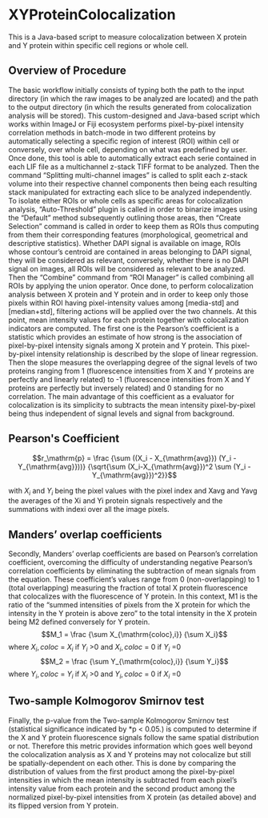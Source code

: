 # XYProteinColocalization
This is a Java-based script to measure colocalization between X protein and Y protein within specific cell regions or whole cell.
## Overview of Procedure

The basic workflow initially consists of typing both the path to the input directory (in which the raw images to be analyzed are located) and the path to the output directory (in which the results generated from colocalization analysis will be stored). This custom-designed and Java-based script which works within ImageJ or Fiji ecosystem performs pixel-by-pixel intensity correlation methods in batch-mode in two different proteins by automatically selecting a specific region of interest (ROI) within cell or conversely, over whole cell, depending on what was predefined by user. Once done, this tool is able to automatically extract each serie contained in each LIF file as a multichannel z-stack TIFF format to be analyzed. Then the command “Splitting multi-channel images” is called to split each z-stack volume into their respective channel components then being each resulting stack manipulated for extracting each slice to be analyzed independently. To isolate either ROIs or whole cells as specific areas for colocalization analysis, “Auto-Threshold” plugin is called in order to binarize images using the “Default” method subsequently outlining those areas, then “Create Selection” command is called in order to keep them as ROIs thus computing from them their corresponding features (morphological, geometrical and descriptive statistics). Whether DAPI signal is available on image, ROIs whose contour’s centroid are contained in areas belonging to DAPI signal, they will be considered as relevant, conversely, whether there is no DAPI signal on images, all ROIs will be considered as relevant to be analyzed. Then the “Combine” command from “ROI Manager” is called combining all ROIs by applying the union operator. Once done, to perform colocalization analysis between X protein and Y protein and in order to keep only those pixels within ROI having pixel-intensity values among [media-std] and [median+std], filtering actions will be applied over the two channels. At this point, mean intensity values for each protein together with colocalization indicators are computed.
The first one is the Pearson’s coefficient is a statistic which provides an estimate of how strong is the association of pixel-by-pixel intensity signals among X protein and Y protein. This pixel-by-pixel intensity relationship is described by the slope of linear regression. Then the slope measures the overlapping degree of the signal levels of two proteins ranging from 1 (fluorescence intensities from X and Y proteins are perfectly and linearly related) to -1 (fluorescence intensities from X and Y proteins are perfectly but inversely related) and 0 standing for no correlation. The main advantage of this coefficient as a evaluator for colocalization is its simplicity to subtracts the mean intensity pixel-by-pixel being thus independent of signal levels and signal from background.
## Pearson's Coefficient

$$r_\mathrm{p} =  \frac {\sum ((X_i - X_{\mathrm{avg}}) (Y_i - Y_{\mathrm{avg}}))} {\sqrt{\sum (X_i-X_{\mathrm{avg}})^2 \sum (Y_i - Y_{\mathrm{avg}})^2}}$$



with $X_i$ and  $Y_i$ being the pixel values with the pixel index and Xavg and Yavg the averages of the Xi and  Yi protein signals respectively and the summations with indexi over all the image pixels.
## Manders’ overlap coefficients
Secondly, Manders’ overlap coefficients are based on Pearson’s correlation coefficient, overcoming the difficulty of understanding negative Pearson’s correlation coefficients by eliminating the subtraction of mean signals from the equation. These coefficient’s values range from 0 (non-overlapping) to 1 (total overlapping) measuring the fraction of total X protein fluorescence that colocalizes with the fluorescence of Y protein. In this context, M1 is the ratio of the “summed intensities of pixels from the X protein for which the intensity in the Y protein is above zero” to the total intensity in the X protein being M2 defined conversely for Y protein.
$$M_1 = \frac {\sum X_{\mathrm{coloc},i}}  {\sum X_i}$$
where $X_i,coloc$ = $X_i$ if $Y_i$ >0 and $X_i,coloc$ = 0 if $Y_i$ =0
$$M_2 = \frac {\sum Y_{\mathrm{coloc},i}}  {\sum Y_i}$$
where $Y_i,coloc$ = $Y_i$ if $X_i$ >0 and $Y_i,coloc$ = 0 if $X_i$ =0
## Two-sample Kolmogorov Smirnov test
Finally, the p-value from the Two-sample Kolmogorov Smirnov test (statistical significance indicated by *p < 0.05.) is computed to determine if the X and Y protein fluorescence signals follow the same spatial distribution or not.  Therefore this metric provides information which goes well beyond the colocalization analysis as X and Y proteins may not colocalize but still be spatially-dependent on each other. This is done by comparing the distribution of values from the first product among the pixel-by-pixel intensities in which the mean intensity is subtracted from each pixel’s intensity value from each protein and the second product among the normalized pixel-by-pixel intensities from X protein (as detailed above) and its flipped version from Y protein.



